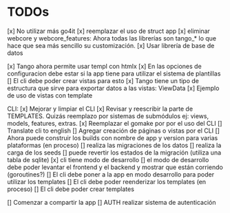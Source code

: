 # TODOs

[x] No utilizar más go4it
[x] reemplazar el uso de struct app
[x] eliminar webcore y webcore_features: Ahora todas las librerías son tango_* lo que hace que sea más sencillo su customización.
[x] Usar librería de base de datos

[x] Tango ahora permite usar templ con htmlx
[x] En las opciones de configuracion debe estar si la app tiene para utilizar el sistema de plantillas
[] El cli debe poder crear vistas para esto
[x] Tango tiene un tipo de estructura que sirve para exportar datos a las vistas: ViewData
[x] Ejemplo de uso de vistas con template


CLI:
[x] Mejorar y limpiar el CLI
[x] Revisar y reescribir la parte de TEMPLATES. Quizás reemplazo por sistemas de submódulos ej: views, models, features, extras.
[x] Reemplazar el gomake por por el uso del CLI
[] Translate cli to english
[] Agregar creación de páginas o vistas por el CLI
[] Ahora puede construir los builds con nombre de app y version para varias plataformas (en proceso)
[] realiza las migraciones de los datos
[] realiza la carga de los seeds
[] puede revertir los estados de la migración (utiliza una tabla de sqlite)
[x] cli tiene modo de desarrollo
[] el modo de desarrollo debe poder levantar el frontend y el backend y mostrar que están corriendo (goroutines?)
[] El cli debe poner a la app en modo desarrollo para poder utilizar los templates
[] El cli debe poder reenderizar los templates (en proceso)
[] El cli debe poder crear templates


[] Comenzar a compartir la app
[] AUTH realizar sistema de autenticación
